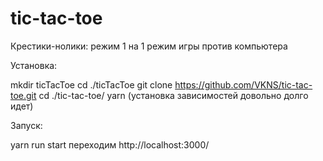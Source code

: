 # tic-tac-toe

Крестики-нолики:
режим 1 на 1
режим игры против компьютера

Установка:

mkdir ticTacToe
cd ./ticTacToe
git clone https://github.com/VKNS/tic-tac-toe.git
cd ./tic-tac-toe/
yarn (установка зависимостей довольно долго идет)

Запуск:

yarn run start
переходим http://localhost:3000/
